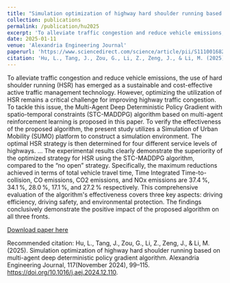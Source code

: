 ```yaml
---
title: "Simulation optimization of highway hard shoulder running based on multi-agent deep deterministic policy gradient algorithm"
collection: publications
permalink: /publication/hu2025
excerpt: 'To alleviate traffic congestion and reduce vehicle emissions, the use of hard shoulder running (HSR) has emerged as a sustainable and cost-effective active traffic management technology. However, optimizing the utilization of HSR remains a critical challenge for improving highway traffic congestion. To tackle this issue, the Multi-Agent Deep Deterministic Policy Gradient with spatio-temporal constraints (STC-MADDPG) algorithm based on multi-agent reinforcement learning is proposed in this paper. To verify the effectiveness of the proposed algorithm, the present study utilizes a Simulation of Urban Mobility (SUMO) platform to construct a simulation environment. The optimal HSR strategy is then determined for four different service levels of highways. Additionally, the granularity of control is adjusted by varying the number of agents, allowing for a comprehensive analysis and evaluation of the varying effectiveness of different control levels across different service levels. Through in-depth investigation into the two strategies under the fourth service level, it is discovered that fewer sections each agent controls yields better results when congestion becomes more severe. The experimental results clearly demonstrate the superiority of the optimized strategy for HSR using the STC-MADDPG algorithm, compared to the “no open” strategy. Specifically, the maximum reductions achieved in terms of total vehicle travel time, Time Integrated Time-to-collision, CO emissions, CO2 emissions, and NOx emissions are 37.4 %, 34.1 %, 28.0 %, 17.1 %, and 27.2 % respectively. This comprehensive evaluation of the algorithm's effectiveness covers three key aspects: driving efficiency, driving safety, and environmental protection. The findings conclusively demonstrate the positive impact of the proposed algorithm on all three fronts.'
date: 2025-01-11
venue: 'Alexandria Engineering Journal'
paperurl: 'https://www.sciencedirect.com/science/article/pii/S1110016824017095'
citation: 'Hu, L., Tang, J., Zou, G., Li, Z., Zeng, J., & Li, M. (2025). Simulation optimization of highway hard shoulder running based on multi-agent deep deterministic policy gradient algorithm. Alexandria Engineering Journal, 117(November 2024), 99–115. https://doi.org/10.1016/j.aej.2024.12.110.'
---
```

To alleviate traffic congestion and reduce vehicle emissions, the use of hard shoulder running (HSR) has emerged as a sustainable and cost-effective active traffic management technology. However, optimizing the utilization of HSR remains a critical challenge for improving highway traffic congestion. To tackle this issue, the Multi-Agent Deep Deterministic Policy Gradient with spatio-temporal constraints (STC-MADDPG) algorithm based on multi-agent reinforcement learning is proposed in this paper. To verify the effectiveness of the proposed algorithm, the present study utilizes a Simulation of Urban Mobility (SUMO) platform to construct a simulation environment. The optimal HSR strategy is then determined for four different service levels of highways. ... The experimental results clearly demonstrate the superiority of the optimized strategy for HSR using the STC-MADDPG algorithm, compared to the “no open” strategy. Specifically, the maximum reductions achieved in terms of total vehicle travel time, Time Integrated Time-to-collision, CO emissions, CO2 emissions, and NOx emissions are 37.4 %, 34.1 %, 28.0 %, 17.1 %, and 27.2 % respectively. This comprehensive evaluation of the algorithm's effectiveness covers three key aspects: driving efficiency, driving safety, and environmental protection. The findings conclusively demonstrate the positive impact of the proposed algorithm on all three fronts.

[Download paper here](http://SunderlandAJ-1130.github.io/files/hu2025.pdf)

Recommended citation: Hu, L., Tang, J., Zou, G., Li, Z., Zeng, J., & Li, M. (2025). Simulation optimization of highway hard shoulder running based on multi-agent deep deterministic policy gradient algorithm. Alexandria Engineering Journal, 117(November 2024), 99–115. https://doi.org/10.1016/j.aej.2024.12.110.
